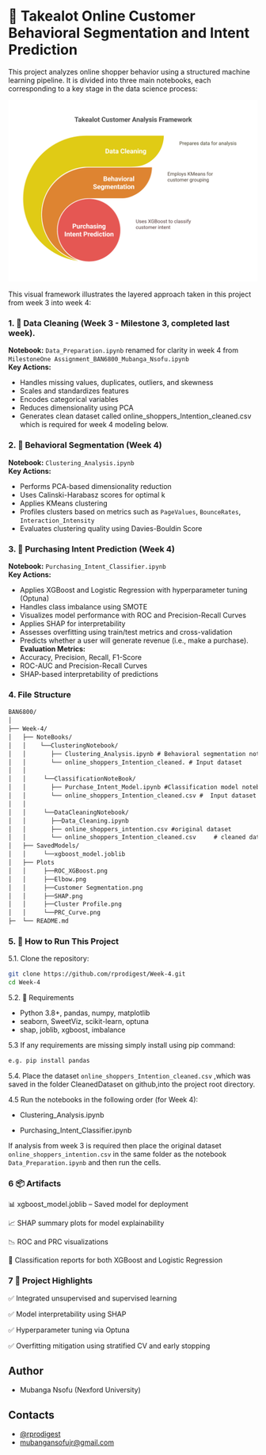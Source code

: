 
# 🛒 Takealot Online Customer Behavioral Segmentation and Intent Prediction

This project analyzes online shopper behavior using a structured machine learning pipeline. It is divided into three main notebooks, each corresponding to a key stage in the data science process:

![Takealot Analytics Framework](image/Takealot_Framework.png)


This visual framework illustrates the layered approach taken in this project from week 3 into week 4:

### 1. 🧹 Data Cleaning (Week 3 - Milestone 3, completed last week). 
**Notebook:** `Data_Preparation.ipynb` renamed for clarity in week 4 from `MilestoneOne Assignment_BAN6800_Mubanga_Nsofu.ipynb`  
**Key Actions:**
- Handles missing values, duplicates, outliers, and skewness
- Scales and standardizes features
- Encodes categorical variables
- Reduces dimensionality using PCA
- Generates clean dataset called online_shoppers_Intention_cleaned.csv which is required for week 4 modeling below.

### 2. 🧠 Behavioral Segmentation (Week 4)
**Notebook:** `Clustering_Analysis.ipynb`  
**Key Actions:**
- Performs PCA-based dimensionality reduction
- Uses Calinski-Harabasz scores for optimal k
- Applies KMeans clustering
- Profiles clusters based on metrics such as `PageValues`, `BounceRates`, `Interaction_Intensity`
- Evaluates clustering quality using Davies-Bouldin Score

### 3. 🎯 Purchasing Intent Prediction (Week 4)
**Notebook:** `Purchasing_Intent_Classifier.ipynb`  
**Key Actions:**
- Applies XGBoost and Logistic Regression with hyperparameter tuning (Optuna)
- Handles class imbalance using SMOTE 
- Visualizes model performance with ROC and Precision-Recall Curves
- Applies SHAP for interpretability
- Assesses overfitting using train/test metrics and cross-validation
- Predicts whether a user will generate revenue (i.e., make a purchase).
**Evaluation Metrics:**
- Accuracy, Precision, Recall, F1-Score
- ROC-AUC and Precision-Recall Curves
- SHAP-based interpretability of predictions


### 4. File Structure
```md
BAN6800/
│
├── Week-4/
│   ├── NoteBooks/
│   │    └──ClusteringNotebook/ 
│   │       ├── Clustering_Analysis.ipynb # Behavioral segmentation notebook
│   │       └── online_shoppers_Intention_cleaned. # Input dataset
│   │
│   │     └──ClassificationNoteBook/
│   │       ├── Purchase_Intent_Model.ipynb #Classification model notebook
│   │       └── online_shoppers_Intention_cleaned.csv #  Input dataset                
│   │
│   │     └──DataCleaningNotebook/
│   │       ├──Data_Cleaning.ipynb 
│   │       ├── online_shoppers_intention.csv #original dataset        
│   │       └── online_shoppers_Intention_cleaned.csv     # cleaned dataset
│   ├── SavedModels/
│   │     └──xgboost_model.joblib
│   ├── Plots
│   │     ├──ROC_XGBoost.png
│   │     ├──Elbow.png
│   │     ├──Customer Segmentation.png
│   │     ├──SHAP.png
│   │     ├──Cluster Profile.png
│   │     └──PRC_Curve.png
├─  └── README.md
 ```


### 5. 📁 How to Run This Project 

5.1. Clone the repository:
   ```bash
   git clone https://github.com/rprodigest/Week-4.git
   cd Week-4
   ```
5.2. 📎 Requirements
- Python 3.8+, pandas, numpy, matplotlib
- seaborn, SweetViz, scikit-learn, optuna 
- shap, joblib, xgboost, imbalance

5.3 If any requirements are missing simply install using pip command:
```python
e.g. pip install pandas

```

5.4. Place the dataset  `online_shoppers_Intention_cleaned.csv` ,which was saved in the folder CleanedDataset on github,into the project root directory.

4.5 Run the notebooks in the following order (for Week 4):

 - Clustering_Analysis.ipynb

- Purchasing_Intent_Classifier.ipynb

If analysis from week 3 is required then place the original dataset `online_shoppers_intention.csv` in the same folder as the notebook `Data_Preparation.ipynb`  and then run the cells.


### 6 📦 Artifacts
📊 xgboost_model.joblib – Saved model for deployment

📈 SHAP summary plots for model explainability

📉 ROC and PRC visualizations

🧾 Classification reports for both XGBoost and Logistic Regression


### 7 📌 Project Highlights
✅ Integrated unsupervised and supervised learning

✅ Model interpretability using SHAP

✅ Hyperparameter tuning via Optuna

✅ Overfitting mitigation using stratified CV and early stopping
## Author
- Mubanga Nsofu (Nexford University)

## Contacts
- [@rprodigest](https://x.com/rprodigest)
- mubangansofujr@gmail.com

